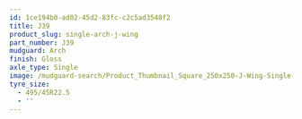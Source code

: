 ```yaml
---
id: 1ce194b0-ad02-45d2-83fc-c2c5ad3548f2
title: J39
product_slug: single-arch-j-wing
part_number: J39
mudguard: Arch
finish: Gloss
axle_type: Single
image: /mudguard-search/Product_Thumbnail_Square_250x250-J-Wing-Single-Arch.jpg
tyre_size:
  - 495/45R22.5
  - ''
---
```

